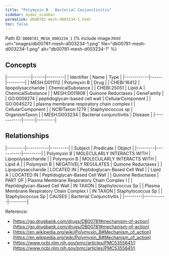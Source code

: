 ```yaml
---
title: "Polymyxin B - Bacterial Conjunctivitis"
sidebar: mydoc_sidebar
permalink: db00781-mesh-d003234-1.html
toc: false 
---
```



Path ID: `DB00781_MESH_D003234_1`
{% include image.html url="images/db00781-mesh-d003234-1.png" file="db00781-mesh-d003234-1.png" alt="db00781-mesh-d003234-1" %}

## Concepts

|------------|------|---------|
| Identifier | Name | Type    |
|------------|------|---------|
| MESH:D011112 | Polymyxin B | Drug |
| CHEBI:16412 | lipopolysaccharide | ChemicalSubstance |
| CHEBI:25051 | Lipid A | ChemicalSubstance |
| MESH:D011808 | Quinone Reductases | GeneFamily |
| GO:0009274 | peptidoglycan-based cell wall | CellularComponent |
| GO:0045272 | plasma membrane respiratory chain complex I | CellularComponent |
| NCBITaxon:1279 | Staphylococcus sp | OrganismTaxon |
| MESH:D003234 | Bacterial conjunctivitis | Disease |
|------------|------|---------|

## Relationships

|---------|-----------|---------|
| Subject | Predicate | Object  |
|---------|-----------|---------|
| Polymyxin B | MOLECULARLY INTERACTS WITH | Lipopolysaccharide |
| Polymyxin B | MOLECULARLY INTERACTS WITH | Lipid A |
| Polymyxin B | NEGATIVELY REGULATES | Quinone Reductases |
| Lipopolysaccharide | LOCATED IN | Peptidoglycan-Based Cell Wall |
| Lipid A | LOCATED IN | Peptidoglycan-Based Cell Wall |
| Quinone Reductases | PART OF | Plasma Membrane Respiratory Chain Complex I |
| Peptidoglycan-Based Cell Wall | IN TAXON | Staphylococcus Sp |
| Plasma Membrane Respiratory Chain Complex I | IN TAXON | Staphylococcus Sp |
| Staphylococcus Sp | CAUSES | Bacterial Conjunctivitis |
|---------|-----------|---------|

Reference: 
  - [https://go.drugbank.com/drugs/DB00781#mechanism-of-action](https://go.drugbank.com/drugs/DB00781#mechanism-of-action)
  - [https://en.wikipedia.org/wiki/Polymyxin_B#Mechanism_of_action](https://en.wikipedia.org/wiki/Polymyxin_B#Mechanism_of_action)
  - [https://www.ncbi.nlm.nih.gov/pmc/articles/PMC5355641/](https://www.ncbi.nlm.nih.gov/pmc/articles/PMC5355641/)

